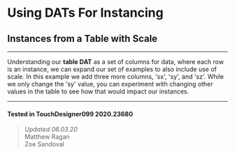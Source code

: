 <!DOCTYPE html>
<html>
<head>    
    <link rel="stylesheet" href="../../../assets/styles.css">
</head>
<body>

<h1>Using DATs For Instancing</h1>
<h2>Instances from a Table with Scale</h2>
<hr>
<p> Understanding our <b>table DAT</b> as a set of columns for data, where each row is an instance, we can expand our set of examples to also include use of scale. In this example we add three more columns, 'sx', 'sy', and 'sz'. While we only change the 'sy' value, you can experiment with changing other values in the table to see how that would impact our instances.
</p> 

---

#### Tested in TouchDesigner099 2020.23680 
>*Updated 06.03.20*  
Matthew Ragan  
Zoe Sandoval  